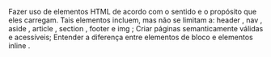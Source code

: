 Fazer uso de elementos HTML de acordo com o sentido e o propósito que eles carregam. Tais elementos incluem, mas não se limitam a: header , nav , aside , article , section , footer e img ;
Criar páginas semanticamente válidas e acessíveis;
Entender a diferença entre elementos de bloco e elementos inline .
